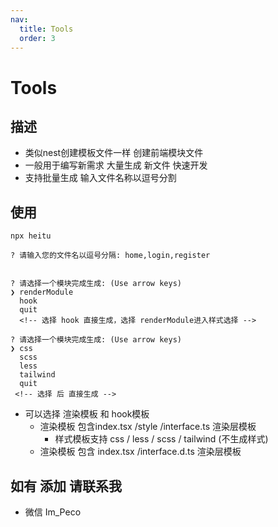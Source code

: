 ```yaml
---
nav: 
  title: Tools
  order: 3
---
```


# Tools

## 描述
- 类似nest创建模板文件一样 创建前端模块文件
- 一般用于编写新需求 大量生成 新文件 快速开发
- 支持批量生成 输入文件名称以逗号分割

## 使用 
```
npx heitu

? 请输入您的文件名以逗号分隔: home,login,register


? 请选择一个模块完成生成: (Use arrow keys)
❯ renderModule
  hook
  quit
  <!-- 选择 hook 直接生成，选择 renderModule进入样式选择 -->

? 请选择一个模块完成生成: (Use arrow keys)
❯ css
  scss
  less
  tailwind
  quit
 <!-- 选择 后 直接生成 -->
```
- 可以选择 渲染模板 和 hook模板
  - 渲染模板 包含index.tsx /style /interface.ts 渲染层模板
    - 样式模板支持 css / less / scss / tailwind (不生成样式)
  - 渲染模板 包含 index.tsx /interface.d.ts 渲染层模板

## 如有 添加 请联系我
- 微信  Im_Peco